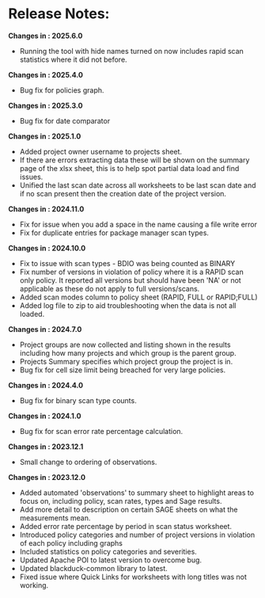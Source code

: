 # Release Notes:

**Changes in : 2025.6.0**

- Running the tool with hide names turned on now includes rapid scan statistics where it did not before.

**Changes in : 2025.4.0**

- Bug fix for policies graph.

**Changes in : 2025.3.0**

- Bug fix for date comparator

**Changes in : 2025.1.0**

- Added project owner username to projects sheet.
- If there are errors extracting data these will be shown on the summary page of the xlsx sheet, this is to help spot partial data load and find issues.
- Unified the last scan date across all worksheets to be last scan date and if no scan present then the creation date of the project version.

**Changes in : 2024.11.0**

- Fix for issue when you add a space in the name causing a file write error
- Fix for duplicate entries for package manager scan types.

**Changes in : 2024.10.0**

- Fix to issue with scan types - BDIO was being counted as BINARY
- Fix number of versions in violation of policy where it is a RAPID scan only policy.  It reported all versions but should have been 'NA' or not applicable as these do not apply to full versions/scans.
- Added scan modes column to policy sheet (RAPID, FULL or RAPID;FULL)
- Added log file to zip to aid troubleshooting when the data is not all loaded.

**Changes in : 2024.7.0**

- Project groups are now collected and listing shown in the results including how many projects and which group is the parent group.
- Projects Summary specifies which project group the project is in.
- Bug fix for cell size limit being breached for very large policies.
  
**Changes in : 2024.4.0**

- Bug fix for binary scan type counts.

**Changes in : 2024.1.0**

- Bug fix for scan error rate percentage calculation.

**Changes in : 2023.12.1**

- Small change to ordering of observations.

**Changes in : 2023.12.0**

- Added automated 'observations' to summary sheet to highlight areas to focus on, including policy, scan rates, types and Sage results.
- Add more detail to description on certain SAGE sheets on what the measurements mean.
- Added error rate percentage by period in scan status worksheet.
- Introduced policy categories and number of project versions in violation of each policy including graphs
- Included statistics on policy categories and severities.
- Updated Apache POI to latest version to overcome bug.
- Updated blackduck-common library to latest.
- Fixed issue where Quick Links for worksheets with long titles was not working.